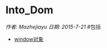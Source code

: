 # Into_Dom
*作者:	Mazhejiayu
日期:	2015-7-21*
#包括
*	[window对象][1]


[1]: window.md "window对象学习"
[2]: position_and_size "与元素位置、大小有关的属性–"